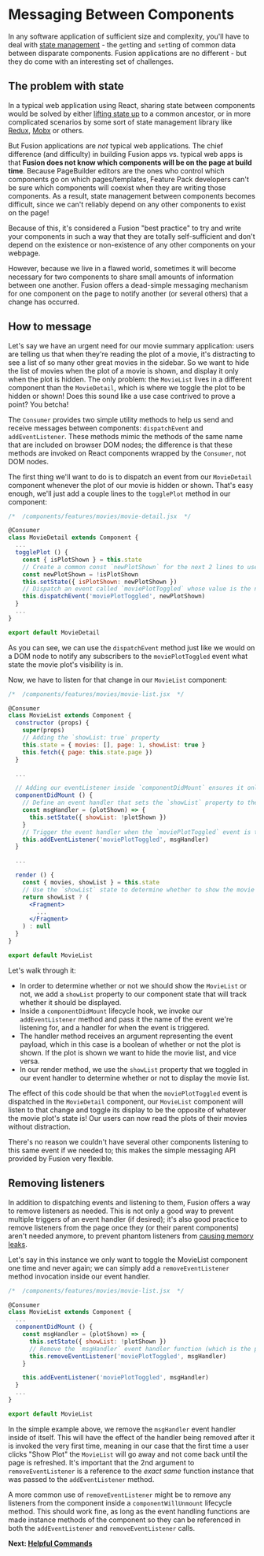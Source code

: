 # Messaging Between Components

In any software application of sufficient size and complexity, you'll have to deal with [state management](https://en.wikipedia.org/wiki/State_(computer_science)#Program_state) - the `get`ting and `set`ting of common data between disparate components. Fusion applications are no different - but they do come with an interesting set of challenges.

## The problem with state
In a typical web application using React, sharing state between components would be solved by either [lifting state up](https://reactjs.org/docs/lifting-state-up.html) to a common ancestor, or in more complicated scenarios by some sort of state management library like [Redux](https://redux.js.org/), [Mobx](https://mobx.js.org/) or others.

But Fusion applications are *not* typical web applications. The chief difference (and difficulty) in building Fusion apps vs. typical web apps is that **Fusion does not know which components will be on the page at build time**. Because PageBuilder editors are the ones who control which components go on which pages/templates, Feature Pack developers can't be sure which components will coexist when they are writing those components. As a result, state management between components becomes difficult, since we can't reliably depend on any other components to exist on the page!

Because of this, it's considered a Fusion "best practice" to try and write your components in such a way that they are totally self-sufficient and don't depend on the existence or non-existence of any other components on your webpage.

However, because we live in a flawed world, sometimes it will become necessary for two components to share small amounts of information between one another. Fusion offers a dead-simple messaging mechanism for one component on the page to notify another (or several others) that a change has occurred.

## How to message
Let's say we have an urgent need for our movie summary application: users are telling us that when they're reading the plot of a movie, it's distracting to see a list of so many other great movies in the sidebar. So we want to hide the list of movies when the plot of a movie is shown, and display it only when the plot is hidden. The only problem: the `MovieList` lives in a different component than the `MovieDetail`, which is where we toggle the plot to be hidden or shown! Does this sound like a use case contrived to prove a point? You betcha!

The `Consumer` provides two simple utility methods to help us send and receive messages between components: `dispatchEvent` and `addEventListener`. These methods mimic the methods of the same name that are included on browser DOM nodes; the difference is that these methods are invoked on React components wrapped by the `Consumer`, not DOM nodes.

The first thing we'll want to do is to dispatch an event from our `MovieDetail` component whenever the plot of our movie is hidden or shown. That's easy enough, we'll just add a couple lines to the `togglePlot` method in our component:

```jsx
/*  /components/features/movies/movie-detail.jsx  */

@Consumer
class MovieDetail extends Component {
  ...
  togglePlot () {
    const { isPlotShown } = this.state
    // Create a common const `newPlotShown` for the next 2 lines to use
    const newPlotShown = !isPlotShown
    this.setState({ isPlotShown: newPlotShown })
    // Dispatch an event called `moviePlotToggled` whose value is the new state of the plot's visibility
    this.dispatchEvent('moviePlotToggled', newPlotShown)
  }
  ...
}

export default MovieDetail
```

As you can see, we can use the `dispatchEvent` method just like we would on a DOM node to notify any subscribers to the `moviePlotToggled` event what state the movie plot's visibility is in.

Now, we have to listen for that change in our `MovieList` component:

```jsx
/*  /components/features/movies/movie-list.jsx  */

@Consumer
class MovieList extends Component {
  constructor (props) {
    super(props)
    // Adding the `showList: true` property
    this.state = { movies: [], page: 1, showList: true }
    this.fetch({ page: this.state.page })
  }

  ...

  // Adding our eventListener inside `componentDidMount` ensures it only happens client-side
  componentDidMount () {
    // Define an event handler that sets the `showList` property to the opposite of the `plotShown` value we receive
    const msgHandler = (plotShown) => {
      this.setState({ showList: !plotShown })
    }
    // Trigger the event handler when the `moviePlotToggled` event is triggered
    this.addEventListener('moviePlotToggled', msgHandler)
  }

  ...

  render () {
    const { movies, showList } = this.state
    // Use the `showList` state to determine whether to show the movie list or not
    return showList ? (
      <Fragment>
        ...
      </Fragment>
    ) : null
  }
}

export default MovieList
```

Let's walk through it:
- In order to determine whether or not we should show the `MovieList` or not, we add a `showList` property to our component state that will track whether it should be displayed.
- Inside a `componentDidMount` lifecycle hook, we invoke our `addEventListener` method and pass it the name of the event we're listening for, and a handler for when the event is triggered.
- The handler method receives an argument representing the event payload, which in this case is a boolean of whether or not the plot is shown. If the plot is shown we want to hide the movie list, and vice versa.
- In our render method, we use the `showList` property that we toggled in our event handler to determine whether or not to display the movie list.

The effect of this code should be that when the `moviePlotToggled` event is dispatched in the `MovieDetail` component, our `MovieList` component will listen to that change and toggle its display to be the opposite of whatever the movie plot's state is! Our users can now read the plots of their movies without distraction.

There's no reason we couldn't have several other components listening to this same event if we needed to; this makes the simple messaging API provided by Fusion very flexible.

## Removing listeners

In addition to dispatching events and listening to them, Fusion offers a way to remove listeners as needed. This is not only a good way to prevent multiple triggers of an event handler (if desired); it's also good practice to remove listeners from the page once they (or their parent components) aren't needed anymore, to prevent phantom listeners from [causing memory leaks](http://crockford.com/javascript/memory/leak.html).

Let's say in this instance we only want to toggle the MovieList component one time and never again; we can simply add a `removeEventListener` method invocation inside our event handler.

```jsx
/*  /components/features/movies/movie-list.jsx  */

@Consumer
class MovieList extends Component {
  ...
  componentDidMount () {
    const msgHandler = (plotShown) => {
      this.setState({ showList: !plotShown })
      // Remove the `msgHandler` event handler function (which is the parent function of this block) as a subscriber from the 'moviePlotToggled' event
      this.removeEventListener('moviePlotToggled', msgHandler)
    }

    this.addEventListener('moviePlotToggled', msgHandler)
  }
  ...
}

export default MovieList
```

In the simple example above, we remove the `msgHandler` event handler inside of itself. This will have the effect of the handler being removed after it is invoked the very first time, meaning in our case that the first time a user clicks "Show Plot" the `MovieList` will go away and not come back until the page is refreshed. It's important that the 2nd argument to `removeEventListener` is a reference to the *exact same* function instance that was passed to the `addEventListener` method.

A more common use of `removeEventListener` might be to remove any listeners from the component inside a `componentWillUnmount` lifecycle method. This should work fine, as long as the event handling functions are made instance methods of the component so they can be referenced in both the `addEventListener` and `removeEventListener` calls.


 **Next: [Helpful Commands](./helpful-commands.md)**
